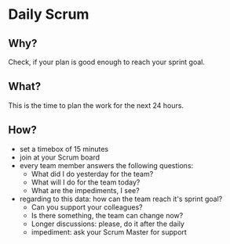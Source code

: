 # Daily Scrum

## Why?
Check, if your plan is good enough to reach your sprint goal.

## What?
This is the time to plan the work for the next 24 hours.

## How?
* set a timebox of 15 minutes
* join at your Scrum board
* every team member answers the following questions:
  * What did I do yesterday for the team?
  * What will I do for the team today?
  * What are the impediments, I see?
* regarding to this data: how can the team reach it's sprint goal?
  * Can you support your colleagues?
  * Is there something, the team can change now?
  * Longer discussions: please, do it after the daily
  * impediment: ask your Scrum Master for support

